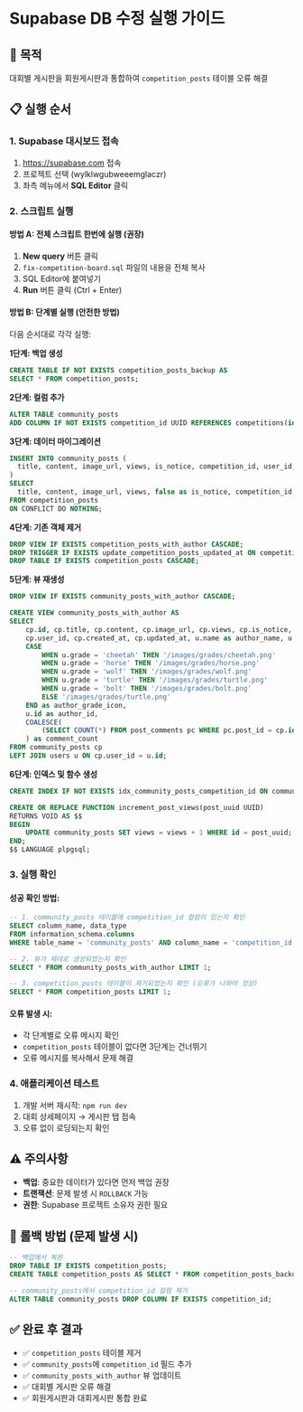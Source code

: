 # Supabase DB 수정 실행 가이드

## 🎯 목적
대회별 게시판을 회원게시판과 통합하여 `competition_posts` 테이블 오류 해결

## 📋 실행 순서

### 1. Supabase 대시보드 접속
1. https://supabase.com 접속
2. 프로젝트 선택 (wylklwgubweeemglaczr)
3. 좌측 메뉴에서 **SQL Editor** 클릭

### 2. 스크립트 실행

#### 방법 A: 전체 스크립트 한번에 실행 (권장)
1. **New query** 버튼 클릭
2. `fix-competition-board.sql` 파일의 내용을 전체 복사
3. SQL Editor에 붙여넣기
4. **Run** 버튼 클릭 (Ctrl + Enter)

#### 방법 B: 단계별 실행 (안전한 방법)
다음 순서대로 각각 실행:

**1단계: 백업 생성**
```sql
CREATE TABLE IF NOT EXISTS competition_posts_backup AS
SELECT * FROM competition_posts;
```

**2단계: 컬럼 추가**
```sql
ALTER TABLE community_posts
ADD COLUMN IF NOT EXISTS competition_id UUID REFERENCES competitions(id) ON DELETE CASCADE;
```

**3단계: 데이터 마이그레이션**
```sql
INSERT INTO community_posts (
  title, content, image_url, views, is_notice, competition_id, user_id, created_at, updated_at
)
SELECT
  title, content, image_url, views, false as is_notice, competition_id, user_id, created_at, updated_at
FROM competition_posts
ON CONFLICT DO NOTHING;
```

**4단계: 기존 객체 제거**
```sql
DROP VIEW IF EXISTS competition_posts_with_author CASCADE;
DROP TRIGGER IF EXISTS update_competition_posts_updated_at ON competition_posts;
DROP TABLE IF EXISTS competition_posts CASCADE;
```

**5단계: 뷰 재생성**
```sql
DROP VIEW IF EXISTS community_posts_with_author CASCADE;

CREATE VIEW community_posts_with_author AS
SELECT
    cp.id, cp.title, cp.content, cp.image_url, cp.views, cp.is_notice, cp.competition_id,
    cp.user_id, cp.created_at, cp.updated_at, u.name as author_name, u.grade as author_grade,
    CASE
        WHEN u.grade = 'cheetah' THEN '/images/grades/cheetah.png'
        WHEN u.grade = 'horse' THEN '/images/grades/horse.png'
        WHEN u.grade = 'wolf' THEN '/images/grades/wolf.png'
        WHEN u.grade = 'turtle' THEN '/images/grades/turtle.png'
        WHEN u.grade = 'bolt' THEN '/images/grades/bolt.png'
        ELSE '/images/grades/turtle.png'
    END as author_grade_icon,
    u.id as author_id,
    COALESCE(
        (SELECT COUNT(*) FROM post_comments pc WHERE pc.post_id = cp.id AND pc.post_type = 'community'), 0
    ) as comment_count
FROM community_posts cp
LEFT JOIN users u ON cp.user_id = u.id;
```

**6단계: 인덱스 및 함수 생성**
```sql
CREATE INDEX IF NOT EXISTS idx_community_posts_competition_id ON community_posts(competition_id);

CREATE OR REPLACE FUNCTION increment_post_views(post_uuid UUID)
RETURNS VOID AS $$
BEGIN
    UPDATE community_posts SET views = views + 1 WHERE id = post_uuid;
END;
$$ LANGUAGE plpgsql;
```

### 3. 실행 확인

#### 성공 확인 방법:
```sql
-- 1. community_posts 테이블에 competition_id 컬럼이 있는지 확인
SELECT column_name, data_type
FROM information_schema.columns
WHERE table_name = 'community_posts' AND column_name = 'competition_id';

-- 2. 뷰가 제대로 생성되었는지 확인
SELECT * FROM community_posts_with_author LIMIT 1;

-- 3. competition_posts 테이블이 제거되었는지 확인 (오류가 나와야 정상)
SELECT * FROM competition_posts LIMIT 1;
```

#### 오류 발생 시:
- 각 단계별로 오류 메시지 확인
- `competition_posts` 테이블이 없다면 3단계는 건너뛰기
- 오류 메시지를 복사해서 문제 해결

### 4. 애플리케이션 테스트
1. 개발 서버 재시작: `npm run dev`
2. 대회 상세페이지 → 게시판 탭 접속
3. 오류 없이 로딩되는지 확인

## ⚠️ 주의사항
- **백업**: 중요한 데이터가 있다면 먼저 백업 권장
- **트랜잭션**: 문제 발생 시 `ROLLBACK` 가능
- **권한**: Supabase 프로젝트 소유자 권한 필요

## 🔄 롤백 방법 (문제 발생 시)
```sql
-- 백업에서 복원
DROP TABLE IF EXISTS competition_posts;
CREATE TABLE competition_posts AS SELECT * FROM competition_posts_backup;

-- community_posts에서 competition_id 컬럼 제거
ALTER TABLE community_posts DROP COLUMN IF EXISTS competition_id;
```

## ✅ 완료 후 결과
- ✅ `competition_posts` 테이블 제거
- ✅ `community_posts`에 `competition_id` 필드 추가
- ✅ `community_posts_with_author` 뷰 업데이트
- ✅ 대회별 게시판 오류 해결
- ✅ 회원게시판과 대회게시판 통합 완료